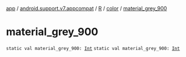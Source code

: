 [app](../../../index.md) / [android.support.v7.appcompat](../../index.md) / [R](../index.md) / [color](index.md) / [material_grey_900](./material_grey_900.md)

# material_grey_900

`static val material_grey_900: `[`Int`](https://kotlinlang.org/api/latest/jvm/stdlib/kotlin/-int/index.html)
`static val material_grey_900: `[`Int`](https://kotlinlang.org/api/latest/jvm/stdlib/kotlin/-int/index.html)
